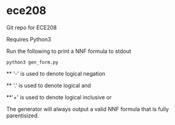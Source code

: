 # ece208
Git repo for ECE208

Requires Python3

Run the following to print a NNF formula to stdout

```
python3 gen_form.py
```

** '-' is used to denote logical negation

** '.' is used to denote logical and

**'+' is used to denote logical inclusive or

The generator will always output a valid NNF formula that is fully parentisized. 
